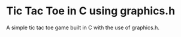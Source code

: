 # Tic Tac Toe in C using graphics.h
A simple tic tac toe game built in C with the use of graphics.h.
